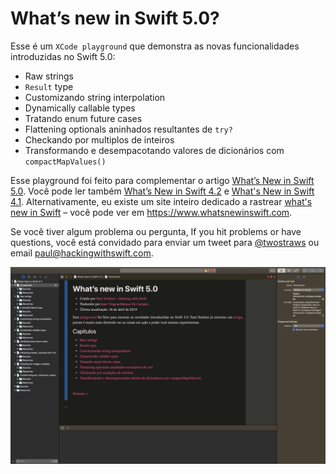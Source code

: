 # What’s new in Swift 5.0?

Esse é um `XCode playground` que demonstra as novas funcionalidades introduzidas no Swift 5.0:

* Raw strings
* `Result` type
* Customizando string interpolation
* Dynamically callable types
* Tratando enum future cases
* Flattening optionals aninhados resultantes de `try?`
* Checkando por multiplos de inteiros
* Transformando e desempacotando valores de dicionários com `compactMapValues()`

Esse playground foi feito para complementar o artigo [What’s New in Swift 5.0](https://www.hackingwithswift.com/articles/126/whats-new-in-swift-5-0). Você pode ler também [What’s New in Swift 4.2](https://www.hackingwithswift.com/articles/77/whats-new-in-swift-4-2) e [What's New in Swift 4.1](https://www.hackingwithswift.com/articles/50/whats-new-in-swift-4-1). Alternativamente, eu existe um site inteiro dedicado a rastrear [what's new in Swift](https://www.whatsnewinswift.com) – você pode ver em <https://www.whatsnewinswift.com>.

Se você tiver algum problema ou pergunta,
If you hit problems or have questions, você está convidado para enviar um tweet para [@twostraws](https://twitter.com/twostraws) ou email <paul@hackingwithswift.com>.

![Screenshot of Xcode 10.2 running this playground.](playground-screenshot.png)
